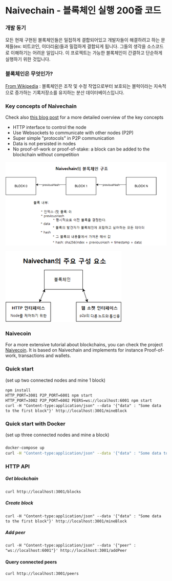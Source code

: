 # Naivechain - 블록체인 실행 200줄 코드

### 개발 동기
모든 현재 구현된 블록체인들은 밀접하게 결합되어있고 개발자들이 해결하려고 하는 문제들(ex: 비트코인, 이더리움)들과 밀접하게 결합되게 됩니다.
그들의 생각을 소스코드로 이해하기는 어려운 일입니다. 이 프로젝트는 가능한 블록체인이 간결하고 단순하게 실행하기 위한 것입니다.
 
### 블록체인은 무엇인가?
[From Wikipedia](https://ko.wikipedia.org/wiki/%EB%B8%94%EB%A1%9D%EC%B2%B4%EC%9D%B8) : 블록체인은 조작 및 수정 작업으로부터 보호되는 블럭이라는 지속적으로 증가하는 기록저장소를 유지하는 분산 데이터베이스입니다.

### Key concepts of Naivechain
Check also [this blog post](https://medium.com/@lhartikk/a-blockchain-in-200-lines-of-code-963cc1cc0e54#.dttbm9afr5) for a more detailed overview of the key concepts
* HTTP interface to control the node
* Use Websockets to communicate with other nodes (P2P)
* Super simple "protocols" in P2P communication
* Data is not persisted in nodes
* No proof-of-work or proof-of-stake: a block can be added to the blockchain without competition


![alt tag](naivechain_blockchain.png)

![alt tag](naivechain_components.png)


### Naivecoin
For a more extensive tutorial about blockchains, you can check the project [Naivecoin](https://lhartikk.github.io/). It is based on Naivechain and implements for instance Proof-of-work, transactions and wallets.

### Quick start
(set up two connected nodes and mine 1 block)
```
npm install
HTTP_PORT=3001 P2P_PORT=6001 npm start
HTTP_PORT=3002 P2P_PORT=6002 PEERS=ws://localhost:6001 npm start
curl -H "Content-type:application/json" --data '{"data" : "Some data to the first block"}' http://localhost:3001/mineBlock
```

### Quick start with Docker
(set up three connected nodes and mine a block)
###
```sh
docker-compose up
curl -H "Content-type:application/json" --data '{"data" : "Some data to the first block"}' http://localhost:3001/mineBlock
```

### HTTP API
##### Get blockchain
```
curl http://localhost:3001/blocks
```
##### Create block
```
curl -H "Content-type:application/json" --data '{"data" : "Some data to the first block"}' http://localhost:3001/mineBlock
``` 
##### Add peer
```
curl -H "Content-type:application/json" --data '{"peer" : "ws://localhost:6001"}' http://localhost:3001/addPeer
```
#### Query connected peers
```
curl http://localhost:3001/peers
```
